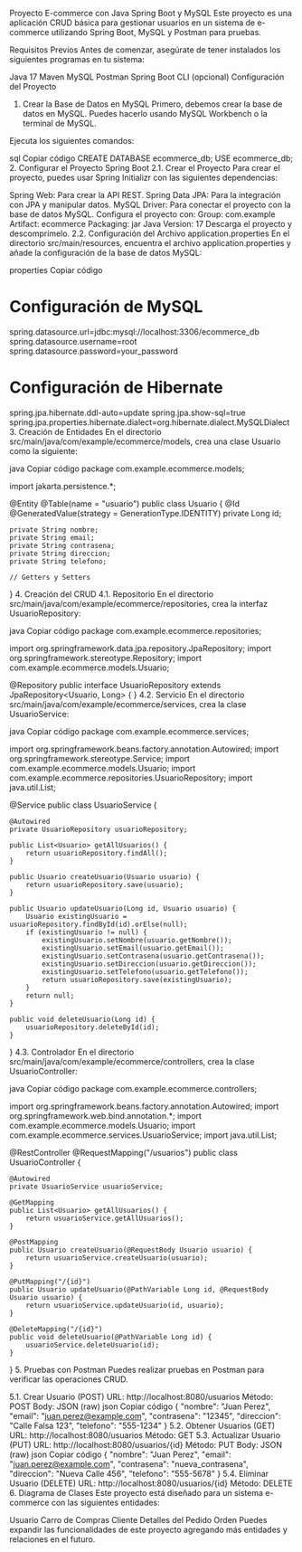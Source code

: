Proyecto E-commerce con Java Spring Boot y MySQL
Este proyecto es una aplicación CRUD básica para gestionar usuarios en un sistema de e-commerce utilizando Spring Boot, MySQL y Postman para pruebas.

Requisitos Previos
Antes de comenzar, asegúrate de tener instalados los siguientes programas en tu sistema:

Java 17
Maven
MySQL
Postman
Spring Boot CLI (opcional)
Configuración del Proyecto
1. Crear la Base de Datos en MySQL
Primero, debemos crear la base de datos en MySQL. Puedes hacerlo usando MySQL Workbench o la terminal de MySQL.

Ejecuta los siguientes comandos:

sql
Copiar código
CREATE DATABASE ecommerce_db;
USE ecommerce_db;
2. Configurar el Proyecto Spring Boot
2.1. Crear el Proyecto
Para crear el proyecto, puedes usar Spring Initializr con las siguientes dependencias:

Spring Web: Para crear la API REST.
Spring Data JPA: Para la integración con JPA y manipular datos.
MySQL Driver: Para conectar el proyecto con la base de datos MySQL.
Configura el proyecto con:
Group: com.example
Artifact: ecommerce
Packaging: jar
Java Version: 17
Descarga el proyecto y descomprímelo.
2.2. Configuración del Archivo application.properties
En el directorio src/main/resources, encuentra el archivo application.properties y añade la configuración de la base de datos MySQL:

properties
Copiar código
# Configuración de MySQL
spring.datasource.url=jdbc:mysql://localhost:3306/ecommerce_db
spring.datasource.username=root
spring.datasource.password=your_password

# Configuración de Hibernate
spring.jpa.hibernate.ddl-auto=update
spring.jpa.show-sql=true
spring.jpa.properties.hibernate.dialect=org.hibernate.dialect.MySQLDialect
3. Creación de Entidades
En el directorio src/main/java/com/example/ecommerce/models, crea una clase Usuario como la siguiente:

java
Copiar código
package com.example.ecommerce.models;

import jakarta.persistence.*;

@Entity
@Table(name = "usuario")
public class Usuario {
    @Id
    @GeneratedValue(strategy = GenerationType.IDENTITY)
    private Long id;

    private String nombre;
    private String email;
    private String contrasena;
    private String direccion;
    private String telefono;

    // Getters y Setters
}
4. Creación del CRUD
4.1. Repositorio
En el directorio src/main/java/com/example/ecommerce/repositories, crea la interfaz UsuarioRepository:

java
Copiar código
package com.example.ecommerce.repositories;

import org.springframework.data.jpa.repository.JpaRepository;
import org.springframework.stereotype.Repository;
import com.example.ecommerce.models.Usuario;

@Repository
public interface UsuarioRepository extends JpaRepository<Usuario, Long> {
}
4.2. Servicio
En el directorio src/main/java/com/example/ecommerce/services, crea la clase UsuarioService:

java
Copiar código
package com.example.ecommerce.services;

import org.springframework.beans.factory.annotation.Autowired;
import org.springframework.stereotype.Service;
import com.example.ecommerce.models.Usuario;
import com.example.ecommerce.repositories.UsuarioRepository;
import java.util.List;

@Service
public class UsuarioService {

    @Autowired
    private UsuarioRepository usuarioRepository;

    public List<Usuario> getAllUsuarios() {
        return usuarioRepository.findAll();
    }

    public Usuario createUsuario(Usuario usuario) {
        return usuarioRepository.save(usuario);
    }

    public Usuario updateUsuario(Long id, Usuario usuario) {
        Usuario existingUsuario = usuarioRepository.findById(id).orElse(null);
        if (existingUsuario != null) {
            existingUsuario.setNombre(usuario.getNombre());
            existingUsuario.setEmail(usuario.getEmail());
            existingUsuario.setContrasena(usuario.getContrasena());
            existingUsuario.setDireccion(usuario.getDireccion());
            existingUsuario.setTelefono(usuario.getTelefono());
            return usuarioRepository.save(existingUsuario);
        }
        return null;
    }

    public void deleteUsuario(Long id) {
        usuarioRepository.deleteById(id);
    }
}
4.3. Controlador
En el directorio src/main/java/com/example/ecommerce/controllers, crea la clase UsuarioController:

java
Copiar código
package com.example.ecommerce.controllers;

import org.springframework.beans.factory.annotation.Autowired;
import org.springframework.web.bind.annotation.*;
import com.example.ecommerce.models.Usuario;
import com.example.ecommerce.services.UsuarioService;
import java.util.List;

@RestController
@RequestMapping("/usuarios")
public class UsuarioController {

    @Autowired
    private UsuarioService usuarioService;

    @GetMapping
    public List<Usuario> getAllUsuarios() {
        return usuarioService.getAllUsuarios();
    }

    @PostMapping
    public Usuario createUsuario(@RequestBody Usuario usuario) {
        return usuarioService.createUsuario(usuario);
    }

    @PutMapping("/{id}")
    public Usuario updateUsuario(@PathVariable Long id, @RequestBody Usuario usuario) {
        return usuarioService.updateUsuario(id, usuario);
    }

    @DeleteMapping("/{id}")
    public void deleteUsuario(@PathVariable Long id) {
        usuarioService.deleteUsuario(id);
    }
}
5. Pruebas con Postman
Puedes realizar pruebas en Postman para verificar las operaciones CRUD.

5.1. Crear Usuario (POST)
URL: http://localhost:8080/usuarios
Método: POST
Body: JSON (raw)
json
Copiar código
{
  "nombre": "Juan Perez",
  "email": "juan.perez@example.com",
  "contrasena": "12345",
  "direccion": "Calle Falsa 123",
  "telefono": "555-1234"
}
5.2. Obtener Usuarios (GET)
URL: http://localhost:8080/usuarios
Método: GET
5.3. Actualizar Usuario (PUT)
URL: http://localhost:8080/usuarios/{id}
Método: PUT
Body: JSON (raw)
json
Copiar código
{
  "nombre": "Juan Perez",
  "email": "juan.perez@example.com",
  "contrasena": "nueva_contrasena",
  "direccion": "Nueva Calle 456",
  "telefono": "555-5678"
}
5.4. Eliminar Usuario (DELETE)
URL: http://localhost:8080/usuarios/{id}
Método: DELETE
6. Diagrama de Clases
Este proyecto está diseñado para un sistema e-commerce con las siguientes entidades:

Usuario
Carro de Compras
Cliente
Detalles del Pedido
Orden
Puedes expandir las funcionalidades de este proyecto agregando más entidades y relaciones en el futuro.

